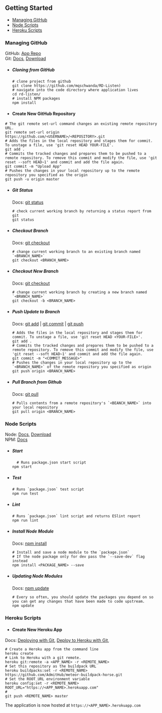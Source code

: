 ## Getting Started
* [Managing GitHub](#managing-github)
* [Node Scripts](#node-scripts)
* [Heroku Scripts](#heroku-scripts)

### Managing GitHub
GitHub: [App Repo](https://github.com/mqschwanda/HS)  
Git: [Docs](https://git-scm.com/doc), [Download](https://git-scm.com/downloads)
- ##### Cloning from GitHub
  ```shell
  # clone project from github
  git clone https://github.com/mqschwanda/RD-Listen)
  # navigate into the code directory where application lives
  cd rd-listen/
  # install NPM packages
  npm install
  ```
- #### Create New GitHub Repository
```shell
# The git remote set-url command changes an existing remote repository URL.
git remote set-url origin https://github.com/<USERNAME>/<REPOSITORY>.git
# Adds the files in the local repository and stages them for commit. To unstage a file, use 'git reset HEAD YOUR-FILE'.
git add .
# Commits the tracked changes and prepares them to be pushed to a remote repository. To remove this commit and modify the file, use 'git reset --soft HEAD~1' and commit and add the file again.
git commit -m "Upload App"
# Pushes the changes in your local repository up to the remote repository you specified as the origin
git push -u origin master
```
- ##### Git Status
  Docs: [git status](https://git-scm.com/docs/git-status)
  ```shell
  # check current working branch by returning a status report from git
  git status
  ```
- ##### Checkout Branch
  Docs: [git checkout](https://git-scm.com/docs/git-checkout)
  ```shell
  # change current working branch to an existing branch named `<BRANCH_NAME>`
  git checkout <BRANCH_NAME>
  ```
- ##### Checkout New Branch
  Docs: [git checkout](https://git-scm.com/docs/git-checkout)
  ```shell
  # change current working branch by creating a new branch named `<BRANCH_NAME>`
  git checkout -b <BRANCH_NAME>
  ```
- ##### Push Update to Branch
  Docs: [git add](https://git-scm.com/docs/git-add) | [git commit](https://git-scm.com/docs/git-commit) | [git push](https://git-scm.com/docs/git-push)
  ```shell
  # Adds the files in the local repository and stages them for commit. To unstage a file, use 'git reset HEAD <YOUR-FILE>'.
  git add .
  # Commits the tracked changes and prepares them to be pushed to a remote repository. To remove this commit and modify the file, use 'git reset --soft HEAD~1' and commit and add the file again.
  git commit -m "<COMMIT_MESSAGE>"
  # Pushes the changes in your local repository up to the `<BRANCH_NAME>` of the remote repository you specified as origin
  git push origin <BRANCH_NAME>
  ```
- ##### Pull Branch from Github
  Docs: [git pull](https://git-scm.com/docs/git-pull)
  ```shell
  # Pulls contents from a remote repository's `<BEANCH_NAME>` into your local repository
  git pull origin <BRANCH_NAME>
  ```

### Node Scripts
Node: [Docs](https://nodejs.org/en/docs/), [Download](https://nodejs.org/en/download/)  
NPM: [Docs](https://docs.npmjs.com/)
- ##### Start
  ```shell
    # Runs package.json start script
  npm start
  ```
- ##### Test
  ```shell
  # Runs `package.json` test script
  npm run test
  ```
- ##### Lint
  ```shell
  # Runs `package.json` lint script and returns ESlint report
  npm run lint
  ```
- ##### Install Node Module
  Docs: [npm install](https://docs.npmjs.com/getting-started/installing-npm-packages-locally)
  ```shell
  # Install and save a node module to the `package.json`
  # If the node package only for dev pass the `--save-dev` flag instead
  npm install <PACKAGE_NAME> --save
  ```
- ##### Updating Node Modules
  Docs: [npm update](https://docs.npmjs.com/getting-started/updating-local-packages)
  ```shell
  # Every so often, you should update the packages you depend on so you can get any changes that have been made to code upstream.
  npm update
  ```

### Heroku Scripts
- #### Create New Heroku App
Docs: [Deploying with Git](https://devcenter.heroku.com/articles/git), [Deploy to Heroku with Git](https://devcenter.heroku.com/articles/git),
```shell
# Create a Heroku app from the command line
heroku create
# Link to Heroku with a git remote.
heroku git:remote -a <APP_NAME> -r <REMOTE_NAME>
# Set this repository as the buildpack URL
heroku buildpacks:set -r <REMOTE_NAME> https://github.com/AdmitHub/meteor-buildpack-horse.git
# Set the ROOT_URL environment variable
heroku config:set -r <REMOTE_NAME> ROOT_URL="https://<APP_NAME>.herokuapp.com"
#
git push <REMOTE_NAME> master
```

The application is now hosted at `https://<APP_NAME>.herokuapp.com`
